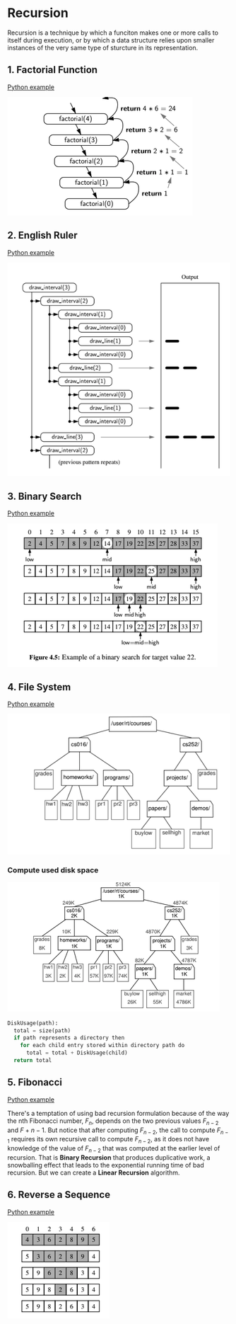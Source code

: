 # Recursion

Recursion is a technique by which a funciton makes one or more calls to itself during execution, or by which a data structure relies upon smaller instances of the very same type of sturcture in its representation.

## 1. Factorial Function

[Python example](./factorial/factorial.py)

![factorial](./factorial/factorial.png)

## 2. English Ruler

[Python example](./ruler-drawing/ruler-drawing.py)

![ruler drawing](./ruler-drawing/ruler.png)

## 3. Binary Search

[Python example](./binary-search/binary-search.py)

![bs](./binary-search/bs.png)

## 4. File System

[Python example](./file-system/fs.png)

![fs](./file-system/fs.png)

### Compute used disk space

![fs-size](./file-system/fs-size.png)

```py
DiskUsage(path):
  total = size(path)
  if path represents a directory then
    for each child entry stored within directory path do
      total = total + DiskUsage(child)
  return total
```

## 5. Fibonacci

[Python example](./fibonacci/fibonacci.py)

There's a temptation of using bad recursion formulation because of the way the nth Fibonacci number, $F_n$, depends on the two previous values $F_{n-2}$ and $F+{n-1}$. But notice that after computing $F_{n-2}$, the call to compute $F_{n-1}$ requires its own recursive call to compute $F_{n-2}$, as it does not have knowledge of the value of $F_{n-2}$ that was computed at the earlier level of recursion. That is __Binary Recursion__ that produces duplicative work, a snowballing effect that leads to the exponential running time of bad recursion. But we can create a __Linear Recursion__ algorithm.

## 6. Reverse a Sequence

[Python example](./reverse/reverse.py)

![reverse sequence](./reverse/reverse.png)
